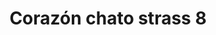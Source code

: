 ---
title: Corazón chato strass 8
date: 
draft: false

# descripcion
description : Aros pasantes en plata 925 y strass. Traba con mariposita.

materials: Plata 925

color: 

dimensions: Ancho 0,80 cm

code: 01-06-1138

type: "Aros"

categories: []

price: $1.930,00

price_eftvo: $1.640,00

# Images
# first image will be shown in the product page
images:
  # - image: "images/path_to_image"
  # La ubicacion de las imagenes es imagenes/Aros/Aros.Strass/01-06-1138-corazon-chato-strass-8
  - image: "./images/aros/strass/01-06-1138-corazon-chato-strass-8.jpg"
---